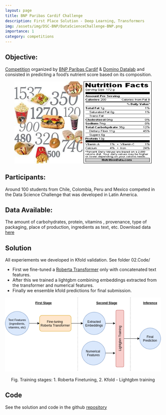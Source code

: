 ```yaml
---
layout: page
title: BNP Paribas Cardif Challenge
description: First Place Solution - Deep Learning, Transformers 
img: /assets/img/DSC-BNP/DataScienceChallenge-BNP.png
importance: 1
category: competitions
---
```

## Objective: 
[Competition](https://www.dominodatalab.com/blog/what-can-100-data-scientists-do-in-one-week-answer-a-lot) organized by [BNP Paribas Cardif](https://www.bnpparibascardif.com/en/) & [Domino Datalab](https://www.dominodatalab.com/) and consisted in predicting a food’s nutrient score based on its composition.

<p align="center">
    <img src="/assets/img/DSC-BNP/figure_nutrition.jpg" height = 265 width = 220
    />
    <img src="/assets/img/DSC-BNP/nutrition_idx.gif" height = 265 width = 220
    />
</p>

## Participants: 
Around 100 students from Chile, Colombia, Peru and Mexico competed in the Data Science Challenge that was developed in Latin America.


## Data Available: 
The amount of carbohydrates, protein, vitamins , provenance, type of packaging, place of production, ingredients as text, etc. Download data [here](https://drive.google.com/drive/folders/1zkY4LemQTTp23WtrIVcA5II_zoUwFmV2?usp=sharing)


## Solution
All experiements we developed in Kfold validation. See folder 02.Code/ 
+  First we fine-tuned a [Roberta Transformer](https://arxiv.org/abs/1907.11692) only with concatenated text features.
+ After this we trained a lightgbm combining embeddings extracted from the transformer and numerical features.
+ Finally we ensemble kfold predictions for final submission.

<p align="center">
    <img src="/assets/img/DSC-BNP/BNP-Training-stages.png"/>
</p>
<p align = "center">
Fig. Training stages: 1. Roberta Finetuning, 2. Kfold - Lightgbm training
</p>


## Code
See the solution and code in the github [repository](https://github.com/williamberrios/BNP-Paribas-Cardif-Challenge)